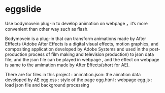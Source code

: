 # eggslide

Use bodymovein plug-in to develop animation on webpage ，it’s more convenient than other way such as flash.

Bodymovein is a plug-in that can transform animations made by After Efffects (Adobe After Effects is a digital visual effects, motion graphics, and compositing application developed by Adobe Systems and used in the post-production process of film making and television production)  to json data file, and the json file can be played in webpage , and the effect on webpage is same to the amimation made by After Effects(short for AE).  

There are for files in this project :
animation.json: the aimation data developed by AE
egg.css       : style of the page 
egg.html      : webpage
egg.js        : load json file and background processing


